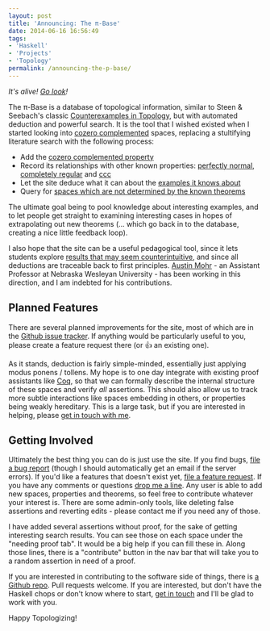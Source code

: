 ```yaml
---
layout: post
title: 'Announcing: The π-Base'
date: 2014-06-16 16:56:49
tags:
- 'Haskell'
- 'Projects'
- 'Topology'
permalink: /announcing-the-p-base/
---
```


_It's alive! [Go look](http://topology.jdabbs.com)!_

The π-Base is a database of topological information, similar to Steen & Seebach's classic [Counterexamples in Topology](http://books.google.com/books/about/Counterexamples_in_Topology.html?id=DkEuGkOtSrUC), but with automated deduction and powerful search. It is the tool that I wished existed when I started looking into [cozero complemented](http://topology.jdabbs.com/properties/61) spaces, replacing a stultifying literature search with the following process:

* Add the [cozero complemented property](http://topology.jdabbs.com/properties/61)
* Record its relationships with other known properties: [perfectly normal](http://topology.jdabbs.com/theorems/180), [completely regular](http://topology.jdabbs.com/theorems/126) and [ccc](http://topology.jdabbs.com/theorems/145)
* Let the site deduce what it can about the [examples it knows about](http://topology.jdabbs.com/spaces)
* Query for [spaces which are not determined by the known theorems](http://topology.jdabbs.com/search?q=%3F%7B%2261%22%3Atrue%7D)

<!--more-->

The ultimate goal being to pool knowledge about interesting examples, and to let people get straight to examining interesting cases in hopes of extrapolating out new theorems (... which go back in to the database, creating a nice little feedback loop).

I also hope that the site can be a useful pedagogical tool, since it lets students explore [results that may seem counterintuitive](http://topology.jdabbs.com/search?q=%7B%22and%22%3A%5B%7B%2228%22%3Atrue%7D%2C%7B%2226%22%3Atrue%7D%2C%7B%2227%22%3Afalse%7D%5D%7D), and since all deductions are traceable back to first principles. [Austin Mohr](http://austinmohr.com/home/) - an Assistant Professor at Nebraska Wesleyan University - has been working in this direction, and I am indebted for his contributions.

## Planned Features

There are several planned improvements for the site, most of which are in the [Github issue tracker](https://github.com/jamesdabbs/pi-base.hs/issues?state=open). If anything would be particularly useful to you, please create a feature request there (or :+1: an existing one).

As it stands, deduction is fairly simple-minded, essentially just applying modus ponens / tollens. My hope is to one day integrate with existing proof assistants like [Coq](http://coq.inria.fr/), so that we can formally describe the internal structure of these spaces and verify _all_ assertions. This should also allow us to track more subtle interactions like spaces embedding in others, or properties being weakly hereditary. This is a large task, but if you are interested in helping, please [get in touch with me](mailto:jamesdabbs+pibase@gmail.com).

## Getting Involved

Ultimately the best thing you can do is just use the site. If you find bugs, [file a bug report](https://github.com/jamesdabbs/pi-base.hs/issues?state=open) (though I should automatically get an email if the server errors). If you'd like a features that doesn't exist yet, [file a feature request](https://github.com/jamesdabbs/pi-base.hs/issues?state=open). If you have any comments or questions [drop me a line](mailto:jamesdabbs+pibase@gmail.com). Any user is able to add new spaces, properties and theorems, so feel free to contribute whatever your interest is. There are some admin-only tools, like deleting false assertions and reverting edits - please contact me if you need any of those.

I have added several assertions without proof, for the sake of getting interesting search results. You can see those on each space under the "needing proof tab". It would be a big help if you can fill these in. Along those lines, there is a "contribute" button in the nav bar that will take you to a random assertion in need of a proof.

If you are interested in contributing to the software side of things, there is [a Github repo](https://github.com/jamesdabbs/pi-base.hs). Pull requests welcome. If you are interested, but don't have the Haskell chops or don't know where to start, [get in touch](mailto:jamesdabbs+pibase@gmail.com) and I'll be glad to work with you.

Happy Topologizing!
